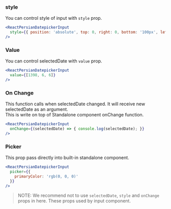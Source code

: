 ### style
You can control style of input with `style` prop.
```jsx
<ReactPersianDatepickerInput
  style={{ position: 'absolute', top: 0, right: 0, bottom: '100px', left: 0, margin: 'auto' }}
/>
```

### Value
You can control selectedDate with `value` prop.
```jsx
<ReactPersianDatepickerInput
  value={[1398, 6, 6]}
/>
```

### On Change
This function calls when selectedDate changed. It will receive new selectedDate as an argument. <br />
This is write on top of Standalone component onChange function.
```jsx
<ReactPersianDatepickerInput
  onChange={(selectedDate) => { console.log(selectedDate); }}
/>
```

### Picker
This prop pass directly into built-in standalone component.
```jsx
<ReactPersianDatepickerInput
  picker={{
    primaryColor: 'rgb(0, 0, 0)'
  }}
/>
```
> NOTE: We recommend not to use `selectedDate`, `style` and `onChange` props in here. These props used by input component.
